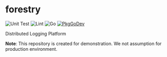 # forestry

![Unit Test](https://github.com/guni1192/forestry/workflows/Unit%20Test/badge.svg)
![Lint](https://github.com/guni1192/forestry/workflows/Lint/badge.svg)
![Go](https://img.shields.io/github/go-mod/go-version/guni1192/forestry)
[![PkgGoDev](https://pkg.go.dev/badge/github.com/sai-lab/go-template)](https://pkg.go.dev/github.com/guni1192/forestry)

Distributed Logging Platform

**Note**: This repository is created for demonstration.
We not assumption for production environment.